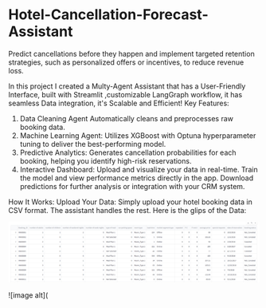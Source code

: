 # Hotel-Cancellation-Forecast-Assistant
Predict cancellations before they happen and implement targeted retention strategies, such as personalized offers or incentives, to reduce revenue loss.

In this project I created a Multy-Agent Assistant that has a User-Friendly Interface, built with Streamlit ,customizable LangGraph workflow, it has seamless Data integration, it's Scalable and Efficient!
Key Features:
1. Data Cleaning Agent
Automatically cleans and preprocesses raw booking data.
2. Machine Learning Agent:
Utilizes XGBoost with Optuna hyperparameter tuning to deliver the best-performing model.
3. Predictive Analytics:
Generates cancellation probabilities for each booking, helping you identify high-risk reservations.
4. Interactive Dashboard:
Upload and visualize your data in real-time.
Train the model and view performance metrics directly in the app.
Download predictions for further analysis or integration with your CRM system.

How It Works:
Upload Your Data:
Simply upload your hotel booking data in CSV format. The assistant handles the rest.
Here is the glips of the Data:

![image alt](https://github.com/boprosv/Hotel-Cancellation-Forecast-Assistant/blob/main/Screenshot%202025-03-05%20132511.png?raw=true)

![image alt](
